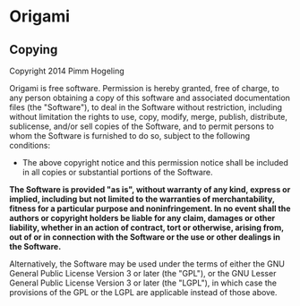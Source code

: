 # Origami

## Copying

Copyright 2014 Pimm Hogeling

Origami is free software. Permission is hereby granted, free of charge, to any person obtaining a copy of this software and associated documentation files (the "Software"), to deal in the Software without restriction, including without limitation the rights to use, copy, modify, merge, publish, distribute, sublicense, and/or sell copies of the Software, and to permit persons to whom the Software is furnished to do so, subject to the following conditions:

 * The above copyright notice and this permission notice shall be included in all copies or substantial portions of the Software.

**The Software is provided "as is", without warranty of any kind, express or implied, including but not limited to the warranties of merchantability, fitness for a particular purpose and noninfringement. In no event shall the authors or copyright holders be liable for any claim, damages or other liability, whether in an action of contract, tort or otherwise, arising from, out of or in connection with the Software or the use or other dealings in the Software.**

Alternatively, the Software may be used under the terms of either the GNU General Public License Version 3 or later (the "GPL"), or the GNU Lesser General Public License Version 3 or later (the "LGPL"), in which case the provisions of the GPL or the LGPL are applicable instead of those above.
